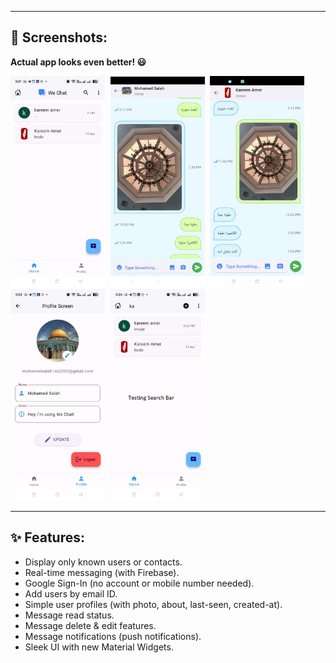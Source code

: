 

---


## 📸 Screenshots:

**Actual app looks even better! 😃**

<kbd>
  <img src="https://github.com/MohamedSalah41/Whatsapp_clone/blob/main/screenshots/1.jpg" width=30% height=30%/>
  <img src="https://github.com/MohamedSalah41/Whatsapp_clone/blob/main/screenshots/3.jpg" width=30% height=30%/>
  <img src="https://github.com/MohamedSalah41/Whatsapp_clone/blob/main/screenshots/4.jpg" width=30% height=30%/>
  <img src="https://github.com/MohamedSalah41/Whatsapp_clone/blob/main/screenshots/5.jpg" width=30% height=30%/>
   <img src="https://github.com/MohamedSalah41/Whatsapp_clone/blob/main/screenshots/6.jpg" width=30% height=30%/>

</kbd>

---

## ✨ Features:

- Display only known users or contacts.
- Real-time messaging (with Firebase).
- Google Sign-In (no account or mobile number needed).
- Add users by email ID.
- Simple user profiles (with photo, about, last-seen, created-at).
- Message read status.
- Message delete & edit features.
- Message notifications (push notifications).
- Sleek UI with new Material Widgets.


